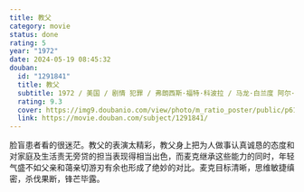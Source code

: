 ```yaml
---
title: 教父
category: movie
status: done
rating: 5
year: "1972"
date: 2024-05-19 08:45:32
douban:
  id: "1291841"
  title: 教父
  subtitle: 1972 / 美国 / 剧情 犯罪 / 弗朗西斯·福特·科波拉 / 马龙·白兰度 阿尔·帕西诺
  rating: 9.3
  cover: https://img9.doubanio.com/view/photo/m_ratio_poster/public/p616779645.jpg
  link: https://movie.douban.com/subject/1291841/
---
```


脸盲患者看的很迷茫。教父的表演太精彩，教父身上把为人做事认真诚恳的态度和对家庭及生活责无旁贷的担当表现得相当出色，而麦克继承这些能力的同时，年轻气盛不如父亲和蔼亲切游刃有余也形成了绝妙的对比。麦克目标清晰，思维敏捷缜密，杀伐果断，锋芒毕露。
